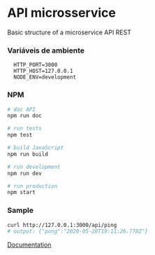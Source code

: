# API microsservice
Basic structure of a microservice API REST

### Variáveis de ambiente

```
  HTTP_PORT=3000
  HTTP_HOST=127.0.0.1
  NODE_ENV=development
```

### NPM
```sh
# doc API
npm run doc 

# run tests
npm test

# build JavaScript
npm run build

# run development
npm run dev

# run production
npm start
```

### Sample
```sh
curl http://127.0.0.1:3000/api/ping
# output: {"pong":"2020-05-20T19:11:26.778Z"}

```

[Documentation](https://eugenio-cunha.github.io/microservices/)